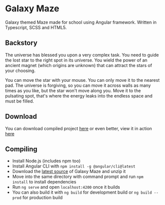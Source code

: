 # Galaxy Maze
Galaxy themed Maze made for school using Angular framework. Written in Typescript, SCSS and HTML5.

## Backstory
The universe has blessed you upon a very complex task. You need to guide the lost star to the right spot in its universe.
You wield the power of an ancient magnet (which origins are unknown) that can attract the stars of your choosing.

You can move the star with your mouse. You can only move it to the nearest pad.
The universe is forgiving, so you can move it across walls as many times as you like, but the star won't move along you.
Move it to the pulsating spot, that's where the energy leaks into the endless space and must be filled.

## Download
You can download compiled project [here](https://github.com/Timic3/Maze/releases/latest) or even better, view it in action [here](https://timic3.github.io/Maze/)

## Compiling
* Install Node.js (includes npm too)
* Install Angular CLI with ```npm install -g @angular/cli@latest```
* Download the [latest source](https://github.com/Timic3/Maze/archive/master.zip) of Galaxy Maze and unzip it
* Move into the same directory with command prompt and run ```npm install``` to install dependencies
* Run ```ng serve``` and open ```localhost:4200``` once it builds
* You can also build it with ```ng build``` for development build or ```ng build --prod``` for production build
